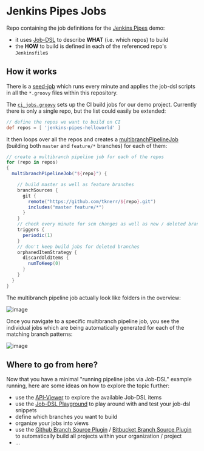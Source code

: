 
# Jenkins Pipes Jobs

Repo containing the job definitions for the [Jenkins Pipes](https://github.com/tknerr/jenkins-pipes-infra) demo:

 * it uses [Job-DSL](https://github.com/jenkinsci/job-dsl-plugin/wiki) to describe **WHAT** (i.e. which repos) to build
 * the **HOW** to build is defined in each of the referenced repo's `Jenkinsfile`s

## How it works

There is a [seed-job](https://github.com/tknerr/jenkins-pipes-infra/blob/master/seedJob.xml) which runs every minute and applies the job-dsl scripts in all the `*.groovy` files within this repository.

The [`ci_jobs.groovy`](https://github.com/tknerr/jenkins-pipes-jobs/blob/master/ci_jobs.groovy) sets up the CI build jobs for our demo project. Currently there is only a single repo, but the list could easily be extended:

```groovy
// define the repos we want to build on CI
def repos = [ 'jenkins-pipes-helloworld' ]
```

It then loops over all the repos and creates a [multibranchPipelineJob](https://jenkinsci.github.io/job-dsl-plugin/#method/javaposse.jobdsl.dsl.DslFactory.multibranchPipelineJob) (building both `master` and `feature/*` branches) for each of them:

```groovy
// create a multibranch pipeline job for each of the repos
for (repo in repos)
{
  multibranchPipelineJob("${repo}") {

    // build master as well as feature branches
    branchSources {
      git {
        remote("https://github.com/tknerr/${repo}.git")
        includes("master feature/*")
      }
    }
    // check every minute for scm changes as well as new / deleted branches
    triggers {
      periodic(1)
    }
    // don't keep build jobs for deleted branches
    orphanedItemStrategy {
      discardOldItems {
        numToKeep(0)
      }
    }
  }
}

```

The multibranch pipeline job actually look like folders in the overview:

![image](https://cloud.githubusercontent.com/assets/365744/22827495/81d87e20-ef98-11e6-8e42-42b7a5678033.png)

Once you navigate to a specific multibranch pipeline job, you see the individual jobs which are being automatically generated for each of the matching branch patterns:

![image](https://cloud.githubusercontent.com/assets/365744/22827681/6372e2a8-ef99-11e6-95db-4155a650e460.png)


## Where to go from here?

Now that you have a minimal "running pipeline jobs via Job-DSL" example running, here are some ideas on how to explore the topic further:

 * use the [API-Viewer](https://jenkinsci.github.io/job-dsl-plugin/) to explore the available Job-DSL items
 * use the [Job-DSL Playground](https://job-dsl.herokuapp.com/) to play around with and test your job-dsl snippets
 * define which branches you want to build
 * organize your jobs into views
 * use the [Github Branch Source Plugin](https://wiki.jenkins-ci.org/display/JENKINS/GitHub+Branch+Source+Plugin) /  [Bitbucket Branch Source Plugin](https://wiki.jenkins-ci.org/display/JENKINS/Bitbucket+Branch+Source+Plugin) to automatically build all projects within your organization / project
 * ...
